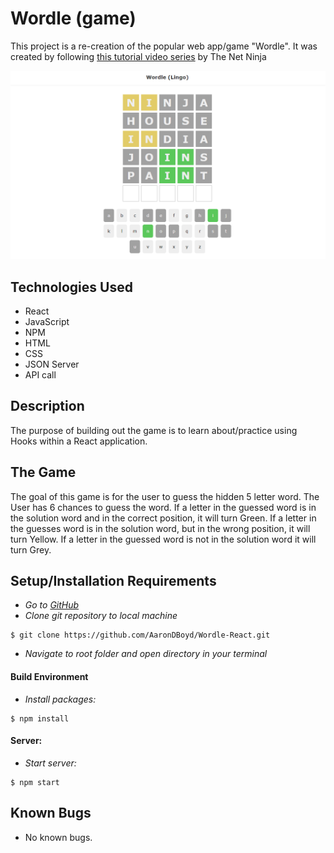# Wordle (game)
This project is a re-creation of the popular web app/game "Wordle".
It was created by following [this tutorial video series](https://www.youtube.com/playlist?list=PL4cUxeGkcC9gXdVXVJBmHpSI7zCEcjLUX) by The Net Ninja

![SnapShot](snapshot.png)

## Technologies Used

* React
* JavaScript
* NPM
* HTML
* CSS
* JSON Server
* API call

## Description
The purpose of building out the game is to learn about/practice using Hooks within a React application.

## The Game
The goal of this game is for the user to guess the hidden 5 letter word.
The User has 6 chances to guess the word.
If a letter in the guessed word is in the solution word and in the correct position, it will turn Green.
If a letter in the guesses word is in the solution word, but in the wrong position, it will turn Yellow.
If a letter in the guessed word is not in the solution word it will turn Grey.

## Setup/Installation Requirements
* _Go to [GitHub](https://github.com/AaronDBoyd/Wordle-React.git)_
* _Clone git repository to local machine_
```
$ git clone https://github.com/AaronDBoyd/Wordle-React.git
```
* _Navigate to root folder and open directory in your terminal_

#### Build Environment
* _Install packages:_
```
$ npm install
```

#### Server:
* _Start server:_
```
$ npm start
```

## Known Bugs

* No known bugs.
